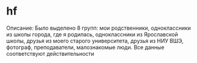 # hf
Описание:
Было выделено 8 групп: мои родственники, одноклассники из школы города, где я родилась, одноклассники из Ярославской школы, друзья из моего старого университета, друзья из НИУ ВШЭ, фотограф, преподаватели, малознакомые люди. Все данные соответствуют действительности
